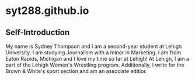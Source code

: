 # syt288.github.io

## Self-Introduction
My name is Sydney Thompson and I am a second-year student at Lehigh University. I am studying Journalism with a minor in Marketing. I am from Eaton Rapids, Michigan and I love my time so far at Lehigh!
At Lehigh, I am a part of the Lehigh Women's Wrestling program. Additionally, I write for the Brown & White's sport section and am an associate editior.

